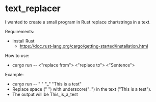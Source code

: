 # text_replacer
I wanted to create a small program in Rust replace char/strings in a text.

Requirements:
- Install Rust
    - https://doc.rust-lang.org/cargo/getting-started/installation.html

How to use:
- cargo run -- <"replace from"> <"replace to"> <"Sentence">

Example:
- cargo run -- " " "_" "This is a test"
- Replace space (" ") with underscore("_") in the text ("This is a test").
- The output will be This_is_a_test